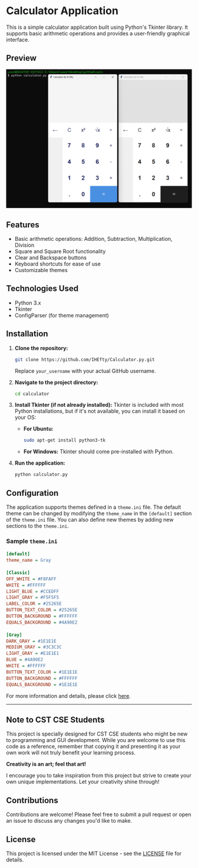 # Calculator Application

This is a simple calculator application built using Python's Tkinter library. It supports basic arithmetic operations and provides a user-friendly graphical interface.

## Preview

![preview](./res/preview.png)

## Features

- Basic arithmetic operations: Addition, Subtraction, Multiplication, Division
- Square and Square Root functionality
- Clear and Backspace buttons
- Keyboard shortcuts for ease of use
- Customizable themes

## Technologies Used

- Python 3.x
- Tkinter
- ConfigParser (for theme management)

## Installation

1. **Clone the repository:**
   ```bash
   git clone https://github.com/IHEfty/Calculator.py.git
   ```
   Replace `your_username` with your actual GitHub username.

2. **Navigate to the project directory:**
   ```bash
   cd calculator
   ```

3. **Install Tkinter (if not already installed):**
   Tkinter is included with most Python installations, but if it's not available, you can install it based on your OS:

   - **For Ubuntu:**
     ```bash
     sudo apt-get install python3-tk
     ```

   - **For Windows:** Tkinter should come pre-installed with Python.

4. **Run the application:**
   ```bash
   python calculator.py
   ```

## Configuration

The application supports themes defined in a `theme.ini` file. The default theme can be changed by modifying the `theme_name` in the `[default]` section of the `theme.ini` file. You can also define new themes by adding new sections to the `theme.ini`.

### Sample `theme.ini`

```ini
[default]
theme_name = Gray

[Classic]
OFF_WHITE = #F8FAFF
WHITE = #FFFFFF
LIGHT_BLUE = #CCEDFF
LIGHT_GRAY = #F5F5F5
LABEL_COLOR = #25265E
BUTTON_TEXT_COLOR = #25265E
BUTTON_BACKGROUND = #FFFFFF
EQUALS_BACKGROUND = #4A90E2

[Gray]
DARK_GRAY = #1E1E1E
MEDIUM_GRAY = #3C3C3C
LIGHT_GRAY = #E1E1E1
BLUE = #4A90E2
WHITE = #FFFFFF
BUTTON_TEXT_COLOR = #1E1E1E
BUTTON_BACKGROUND = #FFFFFF
EQUALS_BACKGROUND = #1E1E1E
```

For more information and details, please click [here](./res/README.md).

---

## Note to CST CSE Students

This project is specially designed for CST CSE students who might be new to programming and GUI development. While you are welcome to use this code as a reference, remember that copying it and presenting it as your own work will not truly benefit your learning process. 

**Creativity is an art; feel that art!** 

I encourage you to take inspiration from this project but strive to create your own unique implementations. Let your creativity shine through!

## Contributions

Contributions are welcome! Please feel free to submit a pull request or open an issue to discuss any changes you'd like to make.

## License

This project is licensed under the MIT License - see the [LICENSE](LICENSE) file for details.
